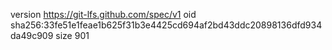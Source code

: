 version https://git-lfs.github.com/spec/v1
oid sha256:33fe51e1feae1b625f31b3e4425cd694af2bd43ddc20898136dfd934da49c909
size 901
